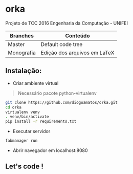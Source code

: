 # orka
Projeto de TCC 2016 Engenharia da Computação - UNIFEI

Branches | Conteúdo
-------- | --------
Master | Default code tree
Monografia | Edição dos arquivos em LaTeX

## Instalação:

  - Criar ambiente virtual
  
  > Necessário pacote python-virtualenv

  ```bash
  git clone https://github.com/diogoamatos/orka.git
  cd orka  
  virtualenv venv
  . venv/bin/activate
  pip install -r requirements.txt
  ```

  - Executar servidor
  
  ```bash
  fabmanager run
  ```
  
  - Abrir navegador em localhost:8080  

## Let's code !
